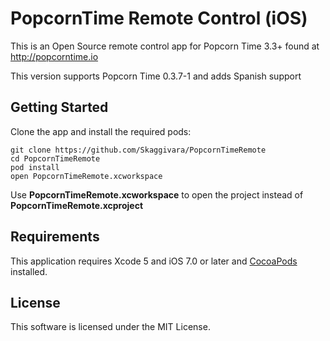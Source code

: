 # PopcornTime Remote Control (iOS) 

This is an Open Source remote control app for Popcorn Time 3.3+ found at http://popcorntime.io

This version supports Popcorn Time 0.3.7-1 and adds Spanish support

## Getting Started

Clone the app and install the required pods:

    git clone https://github.com/Skaggivara/PopcornTimeRemote
    cd PopcornTimeRemote
    pod install
    open PopcornTimeRemote.xcworkspace

Use **PopcornTimeRemote.xcworkspace** to open the project instead of **PopcornTimeRemote.xcproject**

## Requirements

This application requires Xcode 5 and iOS 7.0 or later and [CocoaPods](http://cocoapods.org/) installed.

## License

This software is licensed under the MIT License.

